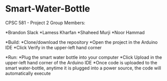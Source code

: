# Smart-Water-Bottle
CPSC 581 - Project 2
Group Members:

*Brandon Slack
*Lamess Kharfan
*Shaheed Murji
*Noor Hammad

*Build:
  *Clone/download the repository
  *Open the project in the Arduino IDE
  *Click Verify in the upper-left hand corner

*Run:
  *Plug the smart water bottle into your computer
  *Click Upload in the upper-left hand corner of the Arduino IDE
  *Once code is uploaded to the smart water-bottle, anytime it is plugged into a power source, the code will automatically execute
